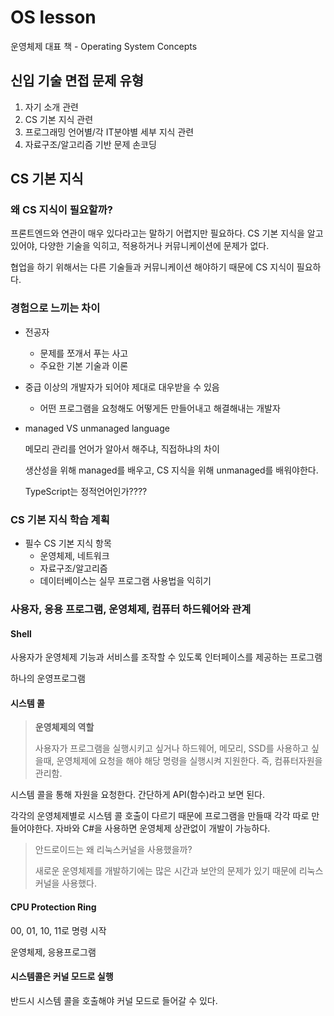 # OS lesson

운영체제 대표 책 - Operating System Concepts

## 신입 기술 면접 문제 유형

1. 자기 소개 관련
2. CS 기본 지식 관련
3. 프로그래밍 언어별/각 IT분야별 세부 지식 관련
4. 자료구조/알고리즘 기반 문제 손코딩

## CS 기본 지식

### 왜 CS 지식이 필요할까?

프론트엔드와 연관이 매우 있다라고는 말하기 어렵지만 필요하다. CS 기본 지식을 알고 있어야, 다양한 기술을 익히고, 적용하거나 커뮤니케이션에 문제가 없다. 

협업을 하기 위해서는 다른 기술들과 커뮤니케이션 해야하기 때문에 CS 지식이 필요하다.



### 경험으로 느끼는 차이

- 전공자

  - 문제를 쪼개서 푸는 사고
  - 주요한 기본 기술과 이론

- 중급 이상의 개발자가 되어야 제대로 대우받을 수 있음

  - 어떤 프로그램을 요청해도 어떻게든 만들어내고 해결해내는 개발자

- managed VS unmanaged language

  메모리 관리를 언어가 알아서 해주냐, 직접하냐의 차이

  생산성을 위해 managed를 배우고, CS 지식을 위해 unmanaged를 배워야한다.

  TypeScript는 정적언어인가????



### CS 기본 지식 학습 계획

- 필수 CS 기본 지식 항목
  - 운영체제, 네트워크
  - 자료구조/알고리즘
  - 데이터베이스는 실무 프로그램 사용법을 익히기



### 사용자,  응용 프로그램, 운영체제, 컴퓨터 하드웨어와 관계

#### Shell

사용자가 운영체제 기능과 서비스를 조작할 수 있도록 인터페이스를 제공하는 프로그램

하나의 운영프로그램

#### 시스템 콜

> **운영체제의 역할**
>
> 사용자가 프로그램을 실행시키고 싶거나 하드웨어, 메모리, SSD를 사용하고 싶을때, 운영체제에 요청을 해야 해당 명령을 실행시켜 지원한다. 즉, 컴퓨터자원을 관리함.

시스템 콜을 통해 자원을 요청한다. 간단하게 API(함수)라고 보면 된다.

각각의 운영체제별로 시스템 콜 호출이 다르기 때문에 프로그램을 만들때 각각 따로 만들어야한다. 자바와 C#을 사용하면 운영체제 상관없이 개발이 가능하다. 

> 안드로이드는 왜 리눅스커널을 사용했을까?
>
> 새로운 운영체제를 개발하기에는 많은 시간과 보안의 문제가 있기 때문에 리눅스 커널을 사용했다.



#### CPU Protection Ring

00, 01, 10, 11로 명령 시작

운영체제, 응용프로그램



#### 시스템콜은 커널 모드로 실행

반드시 시스템 콜을 호출해야 커널 모드로 들어갈 수 있다.





